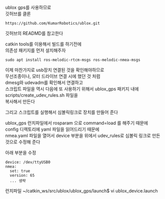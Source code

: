 ublox gps를 사용하므로   
깃허브를 클론  

```
https://github.com/KumarRobotics/ublox.git
```
깃허브의 READMD를 참고한다 

catkin tools를 이용해서 빌드를 하기전에  
의존성 패키지를 먼저 설치해주자 

```
sudo apt install ros-melodic-rtcm-msgs ros-melodic-nmea-msgs
```

이제 마찬가지로 usb장치 연결된 것을 확인해야하므로   
무선조종이나, 모터 드라이브 연결 시에 했던 것 처럼  
dmesg와 udevadm를 확인해서 연결하고   
스크립트 파일을 역시 다음에 또 사용하기 위해서 ublox_gps 패키지 내에 scripts/create_udev_rules.sh 파일을   
복사해서 만든다  

그리고 스크립트를 실행해서 심볼릭링크로 장치를 만들어 준다   

ublox_gps 런치파일에서 rosparam 으로 command=load 를 해주기 때문에  
config 디렉토리에 yaml 파일을 읽어드리기 때문에   
nmea.yaml 파일을 열어서 device 부분을 위에서 udev_rules로 심볼릭 링크로 만든 것으로 수정해 준다   

아래 부분을 수정
```
device: /dev/ttyUSB0
nmea:
  set: true
  version: 65
  ... 생략
```



런치파일
~/catkin_ws/src/ublox/ublox_gps/launch$ vi ublox_device.launch 

